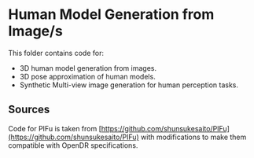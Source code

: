 # Human Model Generation from Image/s

This folder contains code for:
*  3D human model generation from images.
*  3D pose approximation of human models.
*  Synthetic Multi-view image generation for human perception tasks.

## Sources

Code for PIFu is taken from [https://github.com/shunsukesaito/PIFu](https://github.com/shunsukesaito/PIFu) with modifications to make them compatible with OpenDR specifications.
